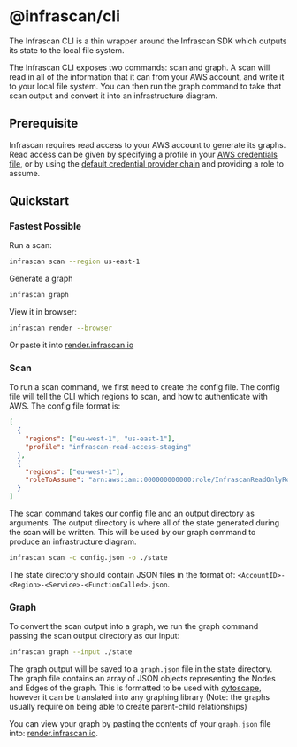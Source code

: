 # @infrascan/cli

The Infrascan CLI is a thin wrapper around the Infrascan SDK which outputs its state to the local file system.

The Infrascan CLI exposes two commands: scan and graph. A scan will read in all of the information that it can from your AWS account, and write it to your local file system. You can then run the graph command to take that scan output and convert it into an infrastructure diagram.

## Prerequisite

Infrascan requires read access to your AWS account to generate its graphs. Read access can be given by specifying a profile in your [AWS credentials file](https://docs.aws.amazon.com/cli/latest/userguide/cli-configure-files.html), or by using the [default credential provider chain](https://docs.aws.amazon.com/sdk-for-javascript/v3/developer-guide/setting-credentials-node.html) and providing a role to assume.

## Quickstart

### Fastest Possible

Run a scan:

```sh
infrascan scan --region us-east-1
```

Generate a graph

```sh
infrascan graph
```

View it in browser:

```sh
infrascan render --browser
```

Or paste it into [render.infrascan.io](https://render.infrascan.io)

### Scan

To run a scan command, we first need to create the config file. The config file will tell the CLI which regions to scan, and how to authenticate with AWS. The config file format is:

```json
[
  {
    "regions": ["eu-west-1", "us-east-1"],
    "profile": "infrascan-read-access-staging"
  },
  {
    "regions": ["eu-west-1"],
    "roleToAssume": "arn:aws:iam::000000000000:role/InfrascanReadOnlyRolePreProd"
  }
]
```

The scan command takes our config file and an output directory as arguments. The output directory is where all of the state generated during the scan will be written. This will be used by our graph command to produce an infrastructure diagram.

```sh
infrascan scan -c config.json -o ./state
```

The state directory should contain JSON files in the format of: `<AccountID>-<Region>-<Service>-<FunctionCalled>.json`.

### Graph

To convert the scan output into a graph, we run the graph command passing the scan output directory as our input:

```sh
infrascan graph --input ./state
```

The graph output will be saved to a `graph.json` file in the state directory. The graph file contains an array of JSON objects representing the Nodes and Edges of the graph. This is formatted to be used with [cytoscape](https://js.cytoscape.org/), however it can be translated into any graphing library (Note: the graphs usually require on being able to create parent-child relationships)

You can view your graph by pasting the contents of your `graph.json` file into: [render.infrascan.io](https://render.infrascan.io).
